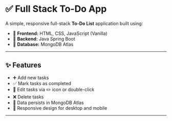 # ✅ Full Stack To-Do App

A simple, responsive full-stack **To-Do List** application built using:

- 🔹 **Frontend:** HTML, CSS, JavaScript (Vanilla)
- 🔹 **Backend:** Java Spring Boot
- 🔹 **Database:** MongoDB Atlas

---

## ✨ Features

- ➕ Add new tasks
- ✅ Mark tasks as completed
- 📝 Edit tasks via ✏️ icon or double-click
- ❌ Delete tasks
- 🔄 Data persists in MongoDB Atlas
- 📱 Responsive design for desktop and mobile

---
